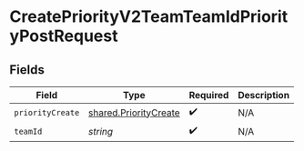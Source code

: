 # CreatePriorityV2TeamTeamIdPriorityPostRequest


## Fields

| Field                                                                 | Type                                                                  | Required                                                              | Description                                                           |
| --------------------------------------------------------------------- | --------------------------------------------------------------------- | --------------------------------------------------------------------- | --------------------------------------------------------------------- |
| `priorityCreate`                                                      | [shared.PriorityCreate](../../../sdk/models/shared/prioritycreate.md) | :heavy_check_mark:                                                    | N/A                                                                   |
| `teamId`                                                              | *string*                                                              | :heavy_check_mark:                                                    | N/A                                                                   |